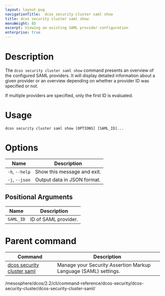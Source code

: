 ```yaml
---
layout: layout.pug
navigationTitle:  dcos security cluster saml show
title: dcos security cluster saml show
menuWeight: 85
excerpt: Viewing an existing SAML provider configuration
enterprise: true
---
```


# Description

The `dcos security cluster saml show` command presents an overview of the configured SAML providers. It will display detailed information about a given provider or an overview depending  on whether a provider ID was specified or not.

If multiple providers are specified, only the first ID is evaluated.

# Usage

```
dcos security cluster saml show [OPTIONS] [SAML_ID]...
```

# Options

| Name | Description |
|-----------------|-----------------|
|  `-h`, `--help` |   Show this message and exit. |
|  `-j`, `--json` |   Output data in JSON format. |

## Positional Arguments

| Name | Description |
|--------|------------------|
| `SAML_ID` | ID of SAML provider. |

# Parent command

| Command | Description |
|---------|-------------|
| [dcos security cluster saml](/mesosphere/dcos/2.2/cli/command-reference/dcos-security/dcos-security-cluster/dcos-security-cluster-saml//) | Manage your Security Assertion Markup Language (SAML) settings. |


/mesosphere/dcos/2.2/cli/command-reference/dcos-security/dcos-security-cluster/dcos-security-cluster-saml/
